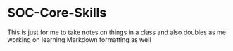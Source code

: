 # SOC-Core-Skills

This is just for me to take notes on things in a class and also doubles as me working on learning Markdown formatting as well

